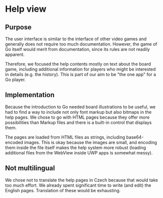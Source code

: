 # Help view

## Purpose
The user interface is similar to the interface of other video games and generally does not require too much documentation. However, the game of Go itself would merit from documentation, since its rules are not readily apparent.

Therefore, we focused the help contents mostly on text about the board game, including additional information for players who might be interested in details (e.g. the history). This is part of our aim to be "the one app" for a Go player. 

## Implementation

Because the introduction to Go needed board illustrations to be useful, we had to find a way to include not only font markup but also bitmaps in the help pages. We chose to go with HTML pages because they offer more possibilities than Markup files and there is a built-in control that displays them.

The pages are loaded from HTML files as strings, including base64-encoded images. This is okay because the images are small, and encoding them inside the file itself makes the help system more robust (loading additional files from the WebView inside UWP apps is somewhat messy).

## Not multilingual
We chose not to translate the help pages in Czech because that would take too much effort. We already spent significant time to write (and edit) the English pages. Translation of these would be exhausting.